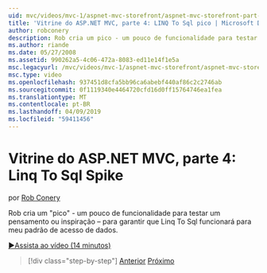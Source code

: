 ```yaml
---
uid: mvc/videos/mvc-1/aspnet-mvc-storefront/aspnet-mvc-storefront-part-4-linq-to-sql-spike
title: 'Vitrine do ASP.NET MVC, parte 4: LINQ To Sql pico | Microsoft Docs'
author: robconery
description: Rob cria um pico - um pouco de funcionalidade para testar um pensamento ou inspiração – para garantir que Linq To Sql funcionará para meu padrão de acesso de dados.
ms.author: riande
ms.date: 05/27/2008
ms.assetid: 990262a5-4c06-472a-8083-ed11e14f1e5a
msc.legacyurl: /mvc/videos/mvc-1/aspnet-mvc-storefront/aspnet-mvc-storefront-part-4-linq-to-sql-spike
msc.type: video
ms.openlocfilehash: 937451d8cfa5bb96ca6abebf440af86c2c2746ab
ms.sourcegitcommit: 0f1119340e4464720cfd16d0ff15764746ea1fea
ms.translationtype: MT
ms.contentlocale: pt-BR
ms.lasthandoff: 04/09/2019
ms.locfileid: "59411456"
---
```

# <a name="aspnet-mvc-storefront-part-4-linq-to-sql-spike"></a>Vitrine do ASP.NET MVC, parte 4: Linq To Sql Spike

por [Rob Conery](https://github.com/robconery)

Rob cria um "pico" - um pouco de funcionalidade para testar um pensamento ou inspiração – para garantir que Linq To Sql funcionará para meu padrão de acesso de dados.

[&#9654;Assista ao vídeo (14 minutos)](https://channel9.msdn.com/Blogs/ASP-NET-Site-Videos/aspnet-mvc-storefront-part-4-linq-to-sql-spike)

> [!div class="step-by-step"]
> [Anterior](aspnet-mvc-storefront-part-3-pipes-and-filters.md)
> [Próximo](aspnet-mvc-storefront-part-5-globalization.md)
